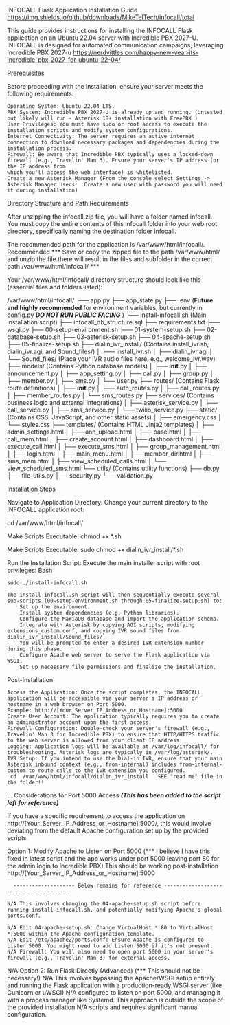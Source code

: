 ﻿INFOCALL Flask Application Installation Guide https://img.shields.io/github/downloads/MikeTelTech/infocall/total


This guide provides instructions for installing the INFOCALL Flask application on an Ubuntu 22.04 server with Incredible PBX 2027-U. INFOCALL is designed for automated communication campaigns,
leveraging Incredible PBX 2027-u  https://nerdvittles.com/happy-new-year-its-incredible-pbx-2027-for-ubuntu-22-04/

Prerequisites

Before proceeding with the installation, ensure your server meets the following requirements:

    Operating System: Ubuntu 22.04 LTS.
    PBX System: Incredible PBX 2027-U is already up and running. (Untested but likely will run - Asterisk 18+ installation with FreePBX )
    User Privileges: You must have sudo or root access to execute the installation scripts and modify system configurations.
    Internet Connectivity: The server requires an active internet connection to download necessary packages and dependencies during the installation process.
    Firewall: Be aware that Incredible PBX typically uses a locked-down firewall (e.g., Travelin' Man 3). Ensure your server's IP address (or the IP address from
    which you'll access the web interface) is whitelisted.
    Create a new Asterisk Manager (From the console select Settings -> Asterisk Manager Users   Create a new user with password you will need it during installation)

Directory Structure and Path Requirements

After unzipping the infocall.zip file, you will have a folder named infocall. You must copy the entire contents of this infocall folder into your web root directory,
specifically naming the destination folder infocall.

The recommended path for the application is /var/www/html/infocall/.
Recommended *** Save or copy the zipped file to the path /var/www/html/ and unzip the file there will result in the files and subfolder in the correct path /var/www/html/infocall/   ***

Your /var/www/html/infocall/ directory structure should look like this (essential files and folders listed):

/var/www/html/infocall/
├── app.py
├── app_state.py
├── .env                  (**Future and highly recommended** for environment variables, but currently in config.py ***DO NOT RUN PUBLIC FACING*** )
├── install-infocall.sh   (Main installation script)
├── infocall_db_structure.sql
├── requirements.txt
├── wsgi.py
├── 00-setup-environment.sh
├── 01-system-setup.sh
├── 02-database-setup.sh
├── 03-asterisk-setup.sh
├── 04-apache-setup.sh
├── 05-finalize-setup.sh
├── dialin_ivr_install/   (Contains install_ivr.sh, dialin_ivr.agi, and Sound_files/)
│   ├── install_ivr.sh
│   ├── dialin_ivr.agi
│   └── Sound_files/      (Place your IVR audio files here, e.g., welcome_ivr.wav)
├── models/               (Contains Python database models)
│   ├── __init__.py
│   ├── announcement.py
│   ├── app_setting.py
│   ├── call.py
│   ├── group.py
│   ├── member.py
│   ├── sms.py
│   └── user.py
├── routes/               (Contains Flask route definitions)
│   ├── __init__.py
│   ├── auth_routes.py
│   ├── call_routes.py
│   ├── member_routes.py
│   └── sms_routes.py
├── services/             (Contains business logic and external integrations)
│   ├── asterisk_service.py
│   ├── call_service.py
│   ├── sms_service.py
│   └── twilio_service.py
├── static/               (Contains CSS, JavaScript, and other static assets)
│   ├── emergency.css
│   └── styles.css
├── templates/            (Contains HTML Jinja2 templates)
│   ├── admin_settings.html
│   ├── ann_upload.html
│   ├── base.html
│   ├── call_mem.html
│   ├── create_account.html
│   ├── dashboard.html
│   ├── execute_call.html
│   ├── execute_sms.html
│   ├── group_management.html
│   ├── login.html
│   ├── main_menu.html
│   ├── member_dir.html
│   ├── sms_mem.html
│   ├── view_scheduled_calls.html
│   └── view_scheduled_sms.html
└── utils/                (Contains utility functions)
    ├── db.py
    ├── file_utils.py
    ├── security.py
    └── validation.py

Installation Steps
    
Navigate to Application Directory:
Change your current directory to the INFOCALL application root:

cd /var/www/html/infocall/

Make Scripts Executable:
chmod +x *.sh

Make Scripts Executable:
sudo chmod +x dialin_ivr_install/*.sh

Run the Installation Script:
Execute the main installer script with root privileges:
Bash

    sudo ./install-infocall.sh

    The install-infocall.sh script will then sequentially execute several sub-scripts (00-setup-environment.sh through 05-finalize-setup.sh) to:
        Set up the environment.
        Install system dependencies (e.g. Python libraries).
        Configure the MariaDB database and import the application schema.
        Integrate with Asterisk by copying AGI scripts, modifying extensions_custom.conf, and copying IVR sound files from dialin_ivr_install/Sound_files/.
        You will be prompted to enter a desired IVR extension number during this phase.
        Configure Apache web server to serve the Flask application via WSGI.
        Set up necessary file permissions and finalize the installation.

Post-Installation

    Access the Application: Once the script completes, the INFOCALL application will be accessible via your server's IP address or hostname in a web browser on Port 5000.
    Example: http://[Your_Server_IP_Address_or_Hostname]:5000
    Create User Account: The application typically requires you to create an administrator account upon the first access.
    Firewall Configuration: Double-check your server's firewall (e.g., Travelin' Man 3 for Incredible PBX) to ensure that HTTP/HTTPS traffic to the web server is allowed from your client IP address.
    Logging: Application logs will be available at /var/log/infocall/ for troubleshooting. Asterisk logs are typically in /var/log/asterisk/.
    IVR Setup: If you intend to use the Dial-in IVR, ensure that your main Asterisk inbound context (e.g., from-internal) includes from-internal-custom to route calls to the IVR extension you configured.
     cd  /var/www/html/infocall/dialin_ivr_install   SEE "read.me" file in the folder!! 
...
Considerations for Port 5000 Access ***(This has been added to the script left for reference)***

If you have a specific requirement to access the application on http://[Your_Server_IP_Address_or_Hostname]:5000/, this would involve deviating from the default Apache configuration set up by the provided scripts.

Option 1: Modify Apache to Listen on Port 5000 (*** I believe I have this fixed in latest script and the app works under port 5000 leaving port 80 for the admin login to Incredible PBX)
          This should be working post-installation http://[Your_Server_IP_Address_or_Hostname]:5000
          

      -------------------- Below remains for reference ----------------------------------------
          
    N/A This involves changing the 04-apache-setup.sh script before running install-infocall.sh, and potentially modifying Apache's global ports.conf.

    N/A Edit 04-apache-setup.sh: Change VirtualHost *:80 to VirtualHost *:5000 within the Apache configuration template.
    N/A Edit /etc/apache2/ports.conf: Ensure Apache is configured to Listen 5000. You might need to add Listen 5000 if it's not present.
    N/A Firewall: You will also need to open port 5000 in your server's firewall (e.g., Travelin' Man 3) for external access.

N/A Option 2: Run Flask Directly (Advanced) (*** This should not be necessary!) 
N/A This involves bypassing the Apache/WSGI setup entirely and running the Flask application with a production-ready WSGI server (like Gunicorn or uWSGI)
N/A configured to listen on port 5000, and managing it with a process manager like Systemd. This approach is outside the scope of the provided installation
N/A scripts and requires significant manual configuration.
